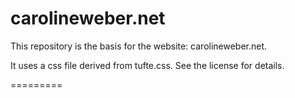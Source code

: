 carolineweber.net
=========
This repository is the basis for the website: carolineweber.net.

It uses a css file derived from tufte.css. See the license for details.

=========
